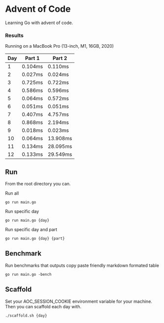 # Advent of Code

Learning Go with advent of code.


### Results

Running on a MacBook Pro (13-inch, M1, 16GB, 2020) 

| Day | Part 1  | Part 2   |
|-----|---------|----------|
| 1   | 0.104ms | 0.110ms  |
| 2   | 0.027ms | 0.024ms  |
| 3   | 0.725ms | 0.722ms  |
| 4   | 0.586ms | 0.596ms  |
| 5   | 0.064ms | 0.572ms  |
| 6   | 0.051ms | 0.051ms  |
| 7   | 0.407ms | 4.757ms  |
| 8   | 0.868ms | 2.194ms  |
| 9   | 0.018ms | 0.023ms  |
| 10  | 0.064ms | 13.908ms |
| 11  | 0.134ms | 28.095ms |
| 12  | 0.133ms | 29.549ms |


## Run
From the root directory you can.

Run all
```
go run main.go
```

Run specific day
```
go run main.go {day}
```

Run specific day and part
```
go run main.go {day} {part}
```

## Benchmark
Run benchmarks that outputs copy paste friendly markdown formated table
```
go run main.go -bench
```

## Scaffold
Set your AOC_SESSION_COOKIE environment variable for your machine. Then you can scaffold each day with. 

```
./scaffold.sh {day}
```
